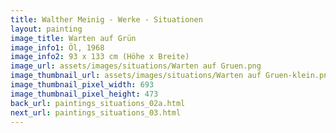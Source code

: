 ```yaml
---
title: Walther Meinig - Werke - Situationen
layout: painting
image_title: Warten auf Grün
image_info1: Öl, 1968
image_info2: 93 x 133 cm (Höhe x Breite)
image_url: assets/images/situations/Warten auf Gruen.png
image_thumbnail_url: assets/images/situations/Warten auf Gruen-klein.png
image_thumbnail_pixel_width: 693
image_thumbnail_pixel_height: 473
back_url: paintings_situations_02a.html
next_url: paintings_situations_03.html
---
```


